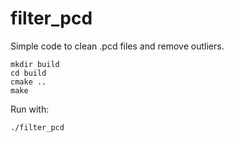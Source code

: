 # filter_pcd
Simple code to clean .pcd files and remove outliers.


```
mkdir build
cd build
cmake ..
make
```

Run with:
```
./filter_pcd
```
